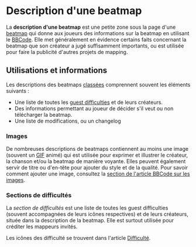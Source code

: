 # Description d'une beatmap

La **description d'une beatmap** est une petite zone sous la page d'une [beatmap](/wiki/Beatmap) qui donne aux joueurs des informations sur la beatmap en utilisant le [BBCode](/wiki/BBCode). Elle met généralement en évidence certains faits concernant la beatmap que son créateur a jugé suffisamment importants, ou est utilisée pour faire la publicité d'autres projets de mapping.

## Utilisations et informations

Les descriptions des beatmaps [classées](/wiki/Beatmap/Category#classée) comprennent souvent les éléments suivants :

- Une liste de toutes les [guest difficulties](/wiki/Beatmap/Guest_difficulty) et de leurs créateurs.
- Des informations permettant au joueur de décider s'il veut ou non télécharger la beatmap.
- Une liste de modifications, ou un changelog

### Images

De nombreuses descriptions de beatmaps contiennent au moins une image (souvent un [GIF](https://fr.wikipedia.org/wiki/Graphics_Interchange_Format) animé) qui est utilisée pour exprimer et illustrer le créateur, la chanson et/ou la beatmap de manière voyante. Elles peuvent également servir de titre ou d'en-tête pour ajouter du style et de la qualité. Pour savoir comment ajouter une image, consultez la [section de l'article BBCode sur les images](/wiki/BBCode#image).

### Sections de difficultés

La *section de difficultés* est une liste de toutes les guest difficulties (souvent accompagnées de leurs icônes respectives) et de leurs créateurs, située dans la description de la beatmap. Elle est surtout utilisée pour créditer les mappeurs invités.

Les icônes des difficulté se trouvent dans l'article [Difficulté](/wiki/Beatmap/Difficulty).
